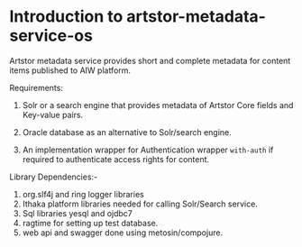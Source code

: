 # Introduction to artstor-metadata-service-os

Artstor metadata service provides short and complete metadata for content items published to AIW platform.

Requirements:
1. Solr or a search engine that provides metadata of Artstor Core fields and Key-value pairs.

2. Oracle database as an alternative to Solr/search engine.

3. An implementation wrapper for Authentication wrapper `with-auth` if required to authenticate access rights for content.

Library Dependencies:-
1. org.slf4j and ring logger libraries
2. Ithaka platform libraries needed for calling Solr/Search service.
3. Sql libraries yesql and ojdbc7
4. ragtime for setting up test database.
5. web api and swagger done using metosin/compojure.
